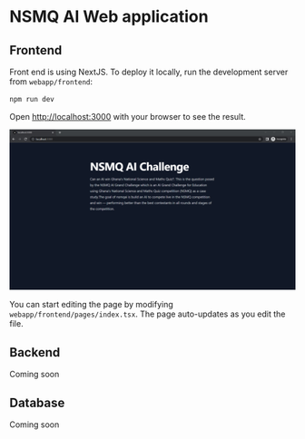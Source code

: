 # NSMQ AI Web application

## Frontend
Front end is using NextJS. To deploy it locally, run the development server from `webapp/frontend`:

```bash
npm run dev
```

Open [http://localhost:3000](http://localhost:3000) with your browser to see the result.

![homepage](./public/homepage.png)

You can start editing the page by modifying `webapp/frontend/pages/index.tsx`. The page auto-updates as you edit the file.

## Backend
Coming soon

## Database
Coming soon
